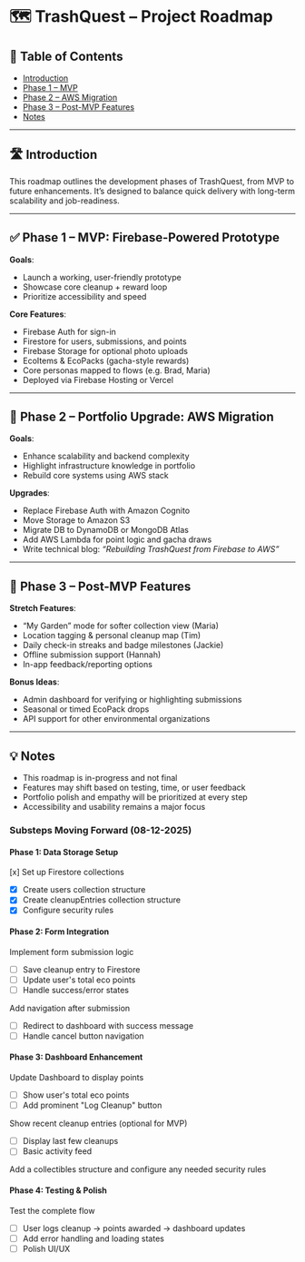 # 🗺️ TrashQuest – Project Roadmap

## 🧭 Table of Contents

- [Introduction](#-introduction)
- [Phase 1 – MVP](#-phase-1--mvp-firebase-powered-prototype)
- [Phase 2 – AWS Migration](#-phase-2--portfolio-upgrade-aws-migration)
- [Phase 3 – Post-MVP Features](#-phase-3--post-mvp-features)
- [Notes](#-notes)

---

## 🛣 Introduction

This roadmap outlines the development phases of TrashQuest, from MVP to future enhancements. It’s designed to balance quick delivery with long-term scalability and job-readiness.

---

## ✅ Phase 1 – MVP: Firebase-Powered Prototype

**Goals**:

- Launch a working, user-friendly prototype
- Showcase core cleanup + reward loop
- Prioritize accessibility and speed

**Core Features**:

- Firebase Auth for sign-in
- Firestore for users, submissions, and points
- Firebase Storage for optional photo uploads
- EcoItems & EcoPacks (gacha-style rewards)
- Core personas mapped to flows (e.g. Brad, Maria)
- Deployed via Firebase Hosting or Vercel

---

## 🔄 Phase 2 – Portfolio Upgrade: AWS Migration

**Goals**:

- Enhance scalability and backend complexity
- Highlight infrastructure knowledge in portfolio
- Rebuild core systems using AWS stack

**Upgrades**:

- Replace Firebase Auth with Amazon Cognito
- Move Storage to Amazon S3
- Migrate DB to DynamoDB or MongoDB Atlas
- Add AWS Lambda for point logic and gacha draws
- Write technical blog: _“Rebuilding TrashQuest from Firebase to AWS”_

---

## 🚀 Phase 3 – Post-MVP Features

**Stretch Features**:

- “My Garden” mode for softer collection view (Maria)
- Location tagging & personal cleanup map (Tim)
- Daily check-in streaks and badge milestones (Jackie)
- Offline submission support (Hannah)
- In-app feedback/reporting options

**Bonus Ideas**:

- Admin dashboard for verifying or highlighting submissions
- Seasonal or timed EcoPack drops
- API support for other environmental organizations

---

## 💡 Notes

- This roadmap is in-progress and not final
- Features may shift based on testing, time, or user feedback
- Portfolio polish and empathy will be prioritized at every step
- Accessibility and usability remains a major focus

### Substeps Moving Forward (08-12-2025)

#### Phase 1: Data Storage Setup

[x] Set up Firestore collections

- [x] Create users collection structure
- [x] Create cleanupEntries collection structure
- [x] Configure security rules

#### Phase 2: Form Integration

Implement form submission logic

- [ ] Save cleanup entry to Firestore
- [ ] Update user's total eco points
- [ ] Handle success/error states

Add navigation after submission

- [ ] Redirect to dashboard with success message
- [ ] Handle cancel button navigation

#### Phase 3: Dashboard Enhancement

Update Dashboard to display points

- [ ] Show user's total eco points
- [ ] Add prominent "Log Cleanup" button

Show recent cleanup entries (optional for MVP)

- [ ] Display last few cleanups
- [ ] Basic activity feed

Add a collectibles structure and configure any needed security rules

#### Phase 4: Testing & Polish

Test the complete flow

- [ ] User logs cleanup → points awarded → dashboard updates
- [ ] Add error handling and loading states
- [ ] Polish UI/UX

